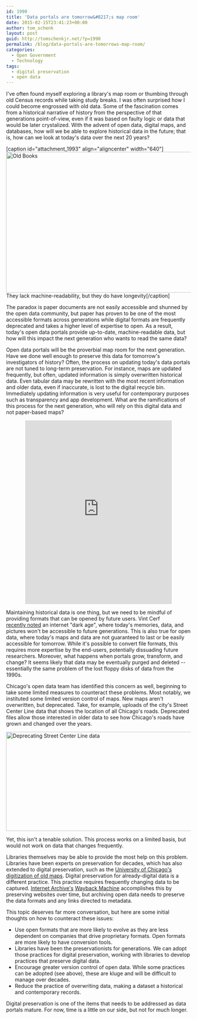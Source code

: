```yaml
---
id: 1990
title: 'Data portals are tomorrow&#8217;s map room'
date: 2015-02-15T23:41:23+00:00
author: tom_schenk
layout: post
guid: http://tomschenkjr.net/?p=1990
permalink: /blog/data-portals-are-tomorrows-map-room/
categories:
  - Open Government
  - Technology
tags:
  - digital preservation
  - open data
---
```

I've often found myself exploring a library's map room or thumbing through old Census records while taking study breaks. I was often surprised how I could become engrossed with old data. Some of the fascination comes from a historical narrative of history from the perspective of that generations point-of-view, even if it was based on faulty logic or data that would be later crystalized. With the advent of open data, digital maps, and databases, how will we be able to explore historical data in the future; that is, how can we look at today's data over the next 20 years?

[caption id="attachment_1993" align="aligncenter" width="640"]<img class="wp-image-1993 size-large" src="http://tomschenkjr.net/wordpress/wp-content/uploads/2015/02/books-164530_1280-1024x613.jpg" alt="Old Books" width="640" height="383" /> They lack machine-readability, but they do have longevity[/caption]

The paradox is paper documents are not easily accessible and shunned by the open data community, but paper has proven to be one of the most accessible formats across generations while digital formats are frequently deprecated and takes a higher level of expertise to open. As a result, today's open data portals provide up-to-date, machine-readable data, but how will this impact the next generation who wants to read the same data?

Open data portals will be the proverbial map room for the next generation. Have we done well enough to preserve this data for tomorrow's investigators of history? Often, the process on updating today's data portals are not tuned to long-term preservation. For instance, maps are updated frequently, but often, updated information is simply overwritten historical data. Even tabular data may be rewritten with the most recent information and older data, even if inaccurate, is lost to the digital recycle bin. Immediately updating information is very useful for contemporary purposes such as transparency and app development. What are the ramifications of this process for the next generation, who will rely on this digital data and not paper-based maps?
<p style="text-align: center;"><iframe src="http://emp.bbc.co.uk/emp/embed/smpEmbed.html?playlist=http%3A%2F%2Fplaylists.bbc.co.uk%2Fnews%2Fscience-environment-31458902A%2Fplaylist.sxml&amp;title=Net%20pioneer%20warns%20of%20digital%20'Dark%20Age'&amp;product=news" width="400" height="500" frameborder="0"></iframe></p>
Maintaining historical data is one thing, but we need to be mindful of providing formats that can be opened by future users. Vint Cerf <a href="http://www.bbc.com/news/science-environment-31450389">recently noted</a> an internet "dark age", where today's memories, data, and pictures won't be accessible to future generations. This is also true for open data, where today's maps and data are not guaranteed to last or be easily accessible for tomorrow. While it's possible to convert file formats, this requires more expertise by the end-users, potentially dissuading future researchers. Moreover, what happens when portals grow, transform, and change? It seems likely that data may be eventually purged and deleted -- essentially the same problem of the lost floppy disks of data from the 1990s.

Chicago's open data team has identified this concern as well, beginning to take some limited measures to counteract these problems. Most notably, we instituted some limited version control of maps. New maps aren't overwritten, but deprecated. Take, for example, uploads of the city's Street Center Line data that shows the location of all Chicago's roads. Deprecated files allow those interested in older data to see how Chicago's roads have grown and changed over the years.

<a href="http://tomschenkjr.net/wordpress/wp-content/uploads/2015/02/Screen-Shot-2015-02-15-at-11.00.38-PM.png"><img class="aligncenter size-full wp-image-1992" src="http://tomschenkjr.net/wordpress/wp-content/uploads/2015/02/Screen-Shot-2015-02-15-at-11.00.38-PM.png" alt="Deprecating Street Center Line data" width="629" height="270" /></a>

Yet, this isn't a tenable solution. This process works on a limited basis, but would not work on data that changes frequently.

Libraries themselves may be able to provide the most help on this problem. Libraries have been experts on preservation for decades, which has also extended to digital preservation, such as the <a href="http://www.lib.uchicago.edu/e/collections/maps/chi1890/">University of Chicago's digitization of old maps</a>. Digital preservation for already-digital data is a different practice. This practice requires frequently changing data to be captured. <a href="http://en.wikipedia.org/wiki/Internet_Archive">Internet Archive's</a> <a href="http://en.wikipedia.org/wiki/Wayback_Machine">Wayback Machine</a> accomplishes this by preserving websites over time, but archiving open data needs to preserve the data formats and any links directed to metadata.

This topic deserves far more conversation, but here are some initial thoughts on how to counteract these issues:
<ul>
	<li>Use open formats that are more likely to evolve as they are less dependent on companies that drive proprietary formats. Open formats are more likely to have conversion tools.</li>
	<li>Libraries have been the preservationists for generations. We can adopt those practices for digital preservation, working with libraries to develop practices that preserve digital data.</li>
	<li>Encourage greater version control of open data. While some practices can be adopted (see above), these are kluge and will be difficult to manage over decades.</li>
	<li>Reduce the practice of overwriting data, making a dataset a historical and contemporary records.</li>
</ul>
Digital preservation is one of the items that needs to be addressed as data portals mature. For now, time is a little on our side, but not for much longer.